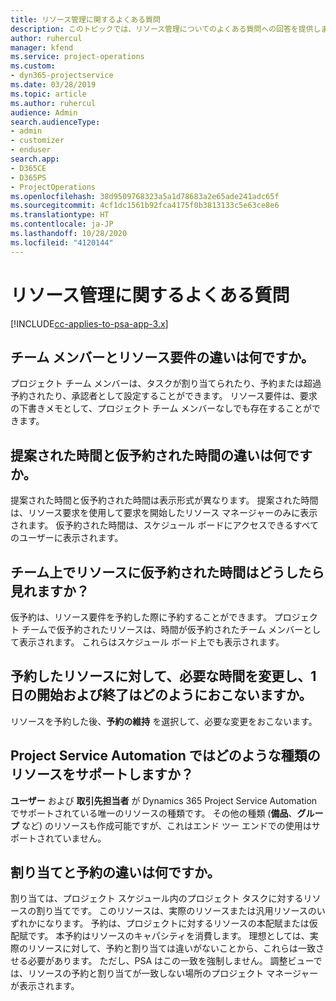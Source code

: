 ```yaml
---
title: リソース管理に関するよくある質問
description: このトピックでは、リソース管理についてのよくある質問への回答を提供します。
author: ruhercul
manager: kfend
ms.service: project-operations
ms.custom:
- dyn365-projectservice
ms.date: 03/28/2019
ms.topic: article
ms.author: ruhercul
audience: Admin
search.audienceType:
- admin
- customizer
- enduser
search.app:
- D365CE
- D365PS
- ProjectOperations
ms.openlocfilehash: 38d9509768323a5a1d78683a2e65ade241adc65f
ms.sourcegitcommit: 4cf1dc1561b92fca4175f0b3813133c5e63ce8e6
ms.translationtype: HT
ms.contentlocale: ja-JP
ms.lasthandoff: 10/28/2020
ms.locfileid: "4120144"
---
```

# <a name="resource-management-faq"></a>リソース管理に関するよくある質問

[!INCLUDE[cc-applies-to-psa-app-3.x](../includes/cc-applies-to-psa-app-3x.md)]

## <a name="what-is-the-difference-between-a-team-member-and-a-resource-requirement"></a>チーム メンバーとリソース要件の違いは何ですか。

プロジェクト チーム メンバーは、タスクが割り当てられたり、予約または超過予約されたり、承認者として設定することができます。 リソース要件は、要求の下書きメモとして、プロジェクト チーム メンバーなしでも存在することができます。 

## <a name="what-is-the-difference-between-proposed-and-soft-booked-hours"></a>提案された時間と仮予約された時間の違いは何ですか。

提案された時間と仮予約された時間は表示形式が異なります。 提案された時間は、リソース要求を使用して要求を開始したリソース マネージャーのみに表示されます。 仮予約された時間は、スケジュール ボードにアクセスできるすべてのユーザーに表示されます。

## <a name="how-can-i-see-the-soft-booked-hours-for-resources-on-a-team"></a>チーム上でリソースに仮予約された時間はどうしたら見れますか？

仮予約は、リソース要件を予約した際に予約することができます。 プロジェクト チームで仮予約されたリソースは、時間が仮予約されたチーム メンバーとして表示されます。 これらはスケジュール ボード上でも表示されます。

## <a name="how-do-i-change-the-required-hours-and-the-start-and-end-dates-for-a-resource-generic-or-named-that-i-booked"></a>予約したリソースに対して、必要な時間を変更し、1 日の開始および終了はどのようにおこないますか。

リソースを予約した後、**予約の維持** を選択して、必要な変更をおこないます。

## <a name="what-resources-types-does-project-service-automation-support"></a>Project Service Automation ではどのような種類のリソースをサポートしますか？

**ユーザー** および **取引先担当者** が Dynamics 365 Project Service Automation でサポートされている唯一のリソースの種類です。 その他の種類 (**備品**、**グループ** など) のリソースも作成可能ですが、これはエンド ツー エンドでの使用はサポートされていません。

## <a name="what-is-the-difference-between-an-assignment-and-a-booking"></a>割り当てと予約の違いは何ですか。

割り当ては、プロジェクト スケジュール内のプロジェクト タスクに対するリソースの割り当てです。 このリソースは、実際のリソースまたは汎用リソースのいずれかになります。 予約は、プロジェクトに対するリソースの本配賦または仮配賦です。 本予約はリソースのキャパシティを消費します。 理想としては、実際のリソースに対して、予約と割り当ては違いがないことから、これらは一致させる必要があります。 ただし、PSA はこの一致を強制しません。 調整ビューでは、リソースの予約と割り当てが一致しない場所のプロジェクト マネージャーが表示されます。

